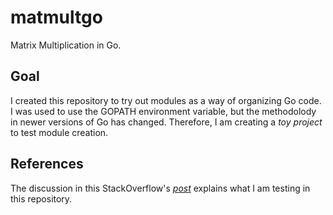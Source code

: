 # matmultgo

Matrix Multiplication in Go.

## Goal 

I created this repository to try out modules as a way of organizing Go code. I was used to use
the GOPATH environment variable, but the methodolody in newer versions of Go has changed. Therefore, I am creating a _toy project_ to test module creation.

## References

The discussion in this StackOverflow's [_post_](https://stackoverflow.com/questions/55442878/organize-local-code-in-packages-using-go-modules) explains what I am testing in this repository.
